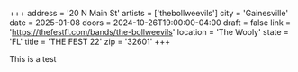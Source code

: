 +++
address = '20 N Main St'
artists = ['thebollweevils']
city = 'Gainesville'
date = 2025-01-08
doors = 2024-10-26T19:00:00-04:00
draft = false
link = 'https://thefestfl.com/bands/the-bollweevils'
location = 'The Wooly'
state = 'FL'
title = 'THE FEST 22'
zip = '32601'
+++

This is a test
